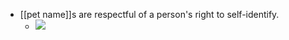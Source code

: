 - [[pet name]]s are respectful of a person's right to self-identify.
    - ![](https://firebasestorage.googleapis.com/v0/b/firescript-577a2.appspot.com/o/imgs%2Fapp%2Fcapabul%2FrnnNHN77vi.png?alt=media&token=d3da27f6-fb66-4733-9328-f050caef5410)
